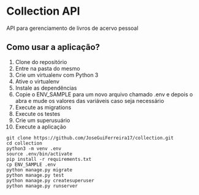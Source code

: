 # Collection API

API para gerenciamento de livros de acervo pessoal

## Como usar a aplicação?

1. Clone do  repositório
2. Entre na pasta do mesmo
3. Crie um virtualenv com Python 3
4. Ative o virtualenv
5. Instale as dependências
6. Copie o ENV_SAMPLE para um novo arquivo chamado .env e depois o abra e mude os valores das variáveis caso seja necessário
7. Execute as migrations
8. Execute os testes
9. Crie um superusuário
10. Execute a aplicação

```console
git clone https://github.com/JoseGuiFerreira17/collection.git
cd collection
python3 -m venv .env
source .env/bin/activate
pip install -r requirements.txt
cp ENV_SAMPLE .env
python manage.py migrate
python manage.py test
python manage.py createsuperuser
python manage.py runserver
```
